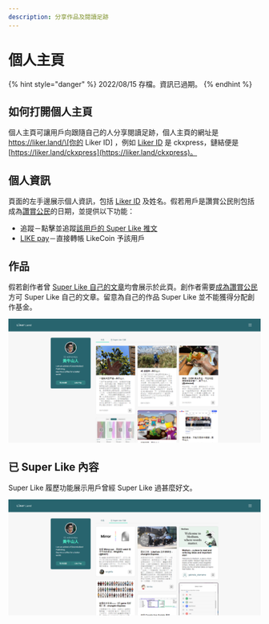 ```yaml
---
description: 分享作品及閱讀足跡
---
```


# 個人主頁

{% hint style="danger" %}
2022/08/15 存檔。資訊已過期。
{% endhint %}

## 如何打開個人主頁

個人主頁可讓用戶向跟隨自己的人分享閱讀足跡，個人主頁的網址是 https://liker.land/\[你的 Liker ID] ，例如 [Liker ID](../../../user-guide/liker-id/) 是 ckxpress，鏈結便是 [https://liker.land/ckxpress](https://liker.land/ckxpress)。

## 個人資訊

頁面的左手邊展示個人資訊，包括 [Liker ID](../../../user-guide/liker-id/) 及姓名。假若用戶是讚賞公民則包括成為[讚賞公民](../../../user-guide/civic-liker/)的日期，並提供以下功能：

* 追蹤－點擊並追蹤[該用戶的 Super Like 推文](../../../user-guide/liker-land/superlike.md)
* [LIKE pay](../../../general-guides/wallet/like-pay.md)－直接轉帳 LikeCoin 予該用戶

## 作品

假若創作者曾 [Super Like 自己的文章](../../../user-guide/liker-land/superlike.md)均會展示於此頁。創作者需要[成為讚賞公民](../../../user-guide/civic-liker/)方可 Super Like 自己的文章。留意為自己的作品 Super Like 並不能獲得分配創作基金。

![](<../../../.gitbook/assets/Portfolio Page 1.png>)

## 已 Super Like 內容

Super Like 履歷功能展示用戶曾經 Super Like 過甚麼好文。

![](<../../../.gitbook/assets/Portfolio Page 2.png>)
